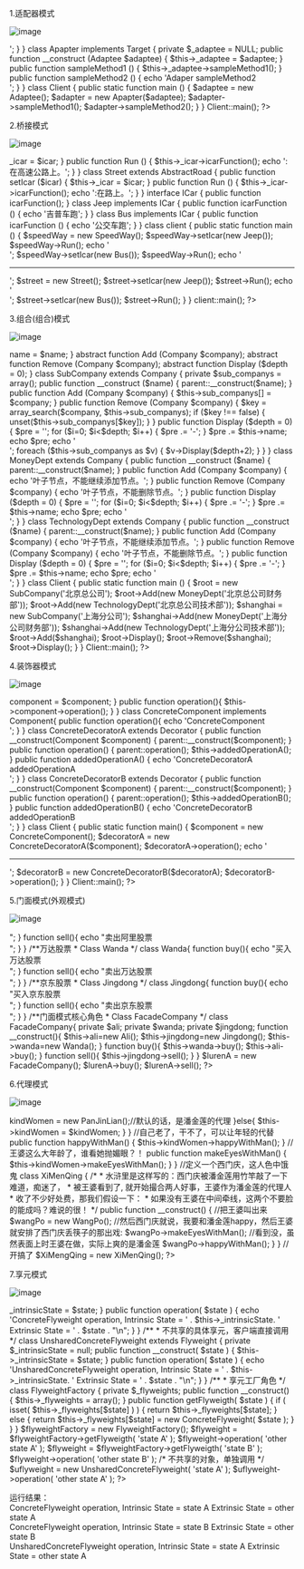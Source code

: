 1.适配器模式

![image](https://github.com/loveprolife/IMG/blob/master/shipeiqi.gif)

<?php

interface Target {
	public function sampleMethod1 ();
	public function sampleMethod2 ();
}

class Adaptee {
	public function sampleMethod1 () {
		echo 'Adaper sampleMethod1<br/>';
	}
}

class Apapter implements Target {
	private $_adaptee = NULL;

	public function __construct (Adaptee $adaptee) {
		$this->_adaptee = $adaptee;
	}

	public function sampleMethod1 () {
		$this->_adaptee->sampleMethod1();
	}

	public function sampleMethod2 () {
		echo 'Adaper sampleMethod2<br/>';
	}
}

class Client {
	public static function main () {
		$adaptee = new Adaptee();
		
		$adapter = new Apapter($adaptee);
		$adapter->sampleMethod1();
		$adapter->sampleMethod2();
	}
}

Client::main();
?>






2.桥接模式

![image](https://github.com/loveprolife/IMG/blob/master/qiaojiemoshi.png)

<?php

abstract class AbstractRoad {
	private $_icar;
	public function setIcar($icar){}
	public function Run(){}
}

class SpeedWay extends AbstractRoad {
	public function setIcar ($icar) {
		$this->_icar = $icar;
	}

	public function Run () {
		$this->_icar->icarFunction();
		echo ':在高速公路上。';
	}
}

class Street extends AbstractRoad {
	public function setIcar ($icar) {
		$this->_icar = $icar;
	}

	public function Run () {
		$this->_icar->icarFunction();
		echo ':在路上。';
	}
}

interface ICar {
	public function icarFunction();
}

class Jeep implements ICar {
	public function icarFunction () {
		echo '吉普车跑';
	}
}

class Bus implements ICar {
	public function icarFunction () {
		echo '公交车跑';
	}
}

class client {
	public static function main () {
		$speedWay = new SpeedWay();
		$speedWay->setIcar(new Jeep());
		$speedWay->Run();
		echo '<br/>';
		$speedWay->setIcar(new Bus());
		$speedWay->Run();

		echo '<hr/>';
		$street = new Street();
		$street->setIcar(new Jeep());
		$street->Run();
		echo '<br/>';
		$street->setIcar(new Bus());
		$street->Run();
	}
}

client::main();
?>





3.组合(组合)模式

![image](https://github.com/loveprolife/IMG/blob/master/composite.png)

<?php

abstract class Company {
	protected $name;

	protected function __construct ($name) {
		$this->name = $name;
	}

	abstract function Add (Company $company);

	abstract function Remove (Company $company);

	abstract function Display ($depth = 0);
}

class SubCompany extends Company {
	private $sub_companys = array();

	public function __construct ($name) {
		parent::__construct($name);
	}

	public function Add (Company $company) {
		$this->sub_companys[] = $company;
	}

	public function Remove (Company $company) {
		$key = array_search($company, $this->sub_companys);
		if ($key !== false) {
			unset($this->sub_companys[$key]);
		}
	}

	public function Display ($depth = 0) {
		$pre = '';
		for ($i=0; $i<$depth; $i++) {
			$pre .= '-';
		}
		$pre .= $this->name;
		echo $pre;
		echo '<br/>';

		foreach ($this->sub_companys as $v) {
			$v->Display($depth+2);
		}
	}
}

class MoneyDept extends Company {
	public function __construct ($name) {
		parent::__construct($name);
	}

	public function Add (Company $company) {
		echo '叶子节点，不能继续添加节点。';
	}

	public function Remove (Company $company) {
		echo '叶子节点，不能删除节点。';
	}

	public function Display ($depth = 0) {
		$pre = '';
		for ($i=0; $i<$depth; $i++) {
			$pre .= '-';
		}
		$pre .= $this->name;
		echo $pre;
		echo '<br/>';
	}
}

class TechnologyDept extends Company {
	public function __construct ($name) {
		parent::__construct($name);
	}

	public function Add (Company $company) {
		echo '叶子节点，不能继续添加节点。';
	}

	public function Remove (Company $company) {
		echo '叶子节点，不能删除节点。';
	}

	public function Display ($depth = 0) {
		$pre = '';
		for ($i=0; $i<$depth; $i++) {
			$pre .= '-';
		}
		$pre .= $this->name;
		echo $pre;
		echo '<br/>';
	}
}

class Client {
	public static function main () {
		$root = new SubCompany('北京总公司');
		$root->Add(new MoneyDept('北京总公司财务部'));
		$root->Add(new TechnologyDept('北京总公司技术部'));

		$shanghai = new SubCompany('上海分公司');
		$shanghai->Add(new MoneyDept('上海分公司财务部'));
		$shanghai->Add(new TechnologyDept('上海分公司技术部'));
		$root->Add($shanghai);

		$root->Display();
		
		$root->Remove($shanghai);

		$root->Display();
	}
}

Client::main();

?>



4.装饰器模式

![image](https://github.com/loveprolife/IMG/blob/master/decorator.jpg)

<?php
interface Component{
    public function operation();
}
 
abstract class Decorator implements Component{
    protected $component;
 
    public function __construct(Component $component){
        $this->component = $component;
    }
 
    public function operation(){
        $this->component->operation();
    }
}
 
class ConcreteComponent implements Component{
    public function operation(){
        echo 'ConcreteComponent<br/>';
    }
}

class ConcreteDecoratorA extends Decorator {
    public function __construct(Component $component) {
        parent::__construct($component);
 
    }
 
    public function operation() {
        parent::operation();
        $this->addedOperationA();
    }
 
    public function addedOperationA() {
        echo 'ConcreteDecoratorA addedOperationA<br/>';
    }
}
 
class ConcreteDecoratorB extends Decorator {
    public function __construct(Component $component) {
        parent::__construct($component);
 
    }
 
    public function operation() {
        parent::operation();
        $this->addedOperationB();
    }
 
    public function addedOperationB() {
        echo 'ConcreteDecoratorB addedOperationB<br/>';
    }
}

class Client {
    public static function main() {
		$component = new ConcreteComponent();

        $decoratorA = new ConcreteDecoratorA($component);
        $decoratorA->operation();
 
		echo '<hr/>';

        $decoratorB = new ConcreteDecoratorB($decoratorA);
        $decoratorB->operation();
    }
}

Client::main();
?>



5.门面模式(外观模式)

![image](https://github.com/loveprolife/IMG/blob/master/menmiaomoshi_waiguanmoshi.png)

<?php

/**阿里股票
 * Class Ali
 */
class Ali{
    function buy(){
        echo "买入阿里股票<br/>";
    }

    function sell(){
        echo "卖出阿里股票<br/>";
    }
}

/**万达股票
 * Class Wanda
 */
class Wanda{
    function buy(){
        echo "买入万达股票<br/>";
    }

    function sell(){
        echo "卖出万达股票<br/>";
    }
}

/**京东股票
 * Class Jingdong
 */
class Jingdong{
    function buy(){
        echo "买入京东股票<br/>";
    }

    function sell(){
        echo "卖出京东股票<br/>";
    }
}

/**门面模式核心角色
 * Class FacadeCompany
 */
class FacadeCompany{
    private $ali;

    private $wanda;

    private $jingdong;

    function __construct(){
        $this->ali=new Ali();
        $this->jingdong=new Jingdong();
        $this->wanda=new Wanda();
    }

    function buy(){
        $this->wanda->buy();
        $this->ali->buy();
    }

    function sell(){
        $this->jingdong->sell();
    }
}

$lurenA = new FacadeCompany();
$lurenA->buy();
$lurenA->sell();

?>


6.代理模式

![image](https://github.com/loveprolife/IMG/blob/master/proxy.png)

<?php
//定义一种类型的女人，王婆和潘金莲都属于这个类型的女人 
interface KindWomen 
{  
  //这种类型的女人能做什么事情呢？ 
  public function makeEyesWithMan();//抛媚眼 
  public function happyWithMan();//happy what? You know that! 
}
 
//定一个潘金莲是什么样的人 
class PanJinLian implements KindWomen 
{
        public function happyWithMan() {                 
                echo "潘金莲在和男人做那个.....";
        }
        public function makeEyesWithMan() { 
                echo "潘金莲抛媚眼";
        } 
}

//王婆这个人老聪明了，她太老了，是个男人都看不上， 
//但是她有智慧有经验呀，她作为一类女人的代理！ 
class WangPo implements KindWomen { 
        var $kindWomen; 
  
        //她可以是KindWomen的任何一个女人的代理，只要你是这一类型
        public function WangPo($kindWomen = null){ 
                if (empty($kindWomen)) {
                        $this->kindWomen = new PanJinLian();//默认的话，是潘金莲的代理  
                }else{
                        $this->kindWomen = $kindWomen; 
                }
        } 
        //自己老了，干不了，可以让年轻的代替 
        public function happyWithMan() { 
                $this->kindWomen->happyWithMan();  
        }
         //王婆这么大年龄了，谁看她抛媚眼？！ 
        public function makeEyesWithMan() { 
                $this->kindWomen->makeEyesWithMan();  
        }  
}

//定义一个西门庆，这人色中饿鬼 
class XiMenQing 
{ 
  /* 
  * 水浒里是这样写的：西门庆被潘金莲用竹竿敲了一下难道，痴迷了， 
  * 被王婆看到了,  就开始撮合两人好事，王婆作为潘金莲的代理人 
  * 收了不少好处费，那我们假设一下： 
  * 如果没有王婆在中间牵线，这两个不要脸的能成吗？难说的很！ 
  */ 
  public function __construct() { 
        //把王婆叫出来 
        $wangPo = new WangPo();    
        //然后西门庆就说，我要和潘金莲happy，然后王婆就安排了西门庆丢筷子的那出戏: 
          $wangPo->makeEyesWithMan();  //看到没，虽然表面上时王婆在做，实际上爽的是潘金莲 
          $wangPo->happyWithMan(); 
  } 
}

//开搞了
$XiMengQing = new XiMenQing();
?>

7.享元模式

![image](https://github.com/loveprolife/IMG/blob/master/xiangyuan.png)

<?php  
/** 
 *  抽象享元角色 
 */  
abstract class Flyweight {  
    abstract public function operation( $state );  
}  
/** 
 * 具体享元角色 
 */  
class ConcreteFlyweight extends Flyweight {  
    private $_intrinsicState = null;  
    public function __construct( $state ) {  
        $this->_intrinsicState = $state;  
    }  
    public function operation( $state ) {  
        echo 'ConcreteFlyweight operation, Intrinsic State = ' . $this->_intrinsicState. ' Extrinsic State = ' . $state . "\n";  
    }  
}  
/** 
 * 不共享的具体享元，客户端直接调用 
 */  
class UnsharedConcreteFlyweight extends Flyweight {  
    private $_intrinsicState = null;  
    public function __construct( $state ) {  
        $this->_intrinsicState = $state;  
    }  
    public function operation( $state ) {  
        echo 'UnsharedConcreteFlyweight operation, Intrinsic State = ' . $this->_intrinsicState. ' Extrinsic State = ' . $state . "\n";  
    }  
}  
/** 
 * 享元工厂角色 
 */  
class FlyweightFactory {  
    private $_flyweights;  
    public function __construct() {  
        $this->_flyweights = array();  
    }  
    public function getFlyweigth( $state ) {  
        if ( isset( $this->_flyweights[$state] ) ) {  
            return $this->_flyweights[$state];  
        } else {  
            return $this->_flyweights[$state] = new ConcreteFlyweight( $state );  
        }  
    }  
}  
$flyweightFactory = new FlyweightFactory();  
$flyweight = $flyweightFactory->getFlyweigth( 'state A' );  
$flyweight->operation( 'other state A' );  
$flyweight = $flyweightFactory->getFlyweigth( 'state B' );  
$flyweight->operation( 'other state B' );  
/* 不共享的对象，单独调用 */  
$uflyweight = new UnsharedConcreteFlyweight( 'state A' );  
$uflyweight->operation( 'other state A' );  
  
?>  
运行结果：  
ConcreteFlyweight operation, Intrinsic State = state A Extrinsic State = other state A  
ConcreteFlyweight operation, Intrinsic State = state B Extrinsic State = other state B  
UnsharedConcreteFlyweight operation, Intrinsic State = state A Extrinsic State = other state A  
